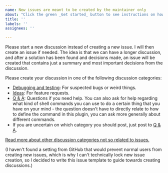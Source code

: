 ```yaml
---
name: New issues are meant to be created by the maintainer only
about: "Click the green _Get started_ button to see instructions on how to proceed with your proposal. OR: Click one of the Discussion category links below."
title: ''
labels: ''
assignees: ''

---
```


Please start a new discussion instead of creating a new issue. I will then create an issue if needed. The idea is that we can have a longer discussion, and after a solution has been found and decisions made, an issue will be created that contains just a summary and most important decisions from the discussion.

Please create your discussion in one of the following discussion categories:
- [Debugging and testing](https://github.com/Taitava/obsidian-shellcommands/discussions/categories/debugging-and-testing): For suspected bugs or weird things.
- [Ideas](https://github.com/Taitava/obsidian-shellcommands/discussions/categories/ideas): For feature requests.
- [Q & A](https://github.com/Taitava/obsidian-shellcommands/discussions/categories/q-a): Questions if you need help. You can also ask for help regarding what kind of shell commands you can use to do a certain thing that you have on your mind - the question doesn't have to directly relate to how to define the command in this plugin, you can ask more generally about different commands.
- If you are uncertain on which category you should post, just post to [Q & A](https://github.com/Taitava/obsidian-shellcommands/discussions/categories/q-a).

[Read more about other discussion categories not so related to issues.](https://github.com/Taitava/obsidian-shellcommands/discussions/15#discussioncomment-1518824)

(I haven't found a setting from GitHub that would prevent normal users from creating new issues, which is why I can't technically lock new issue creation, so I decided to write this issue template to guide towards creating discussions.)
